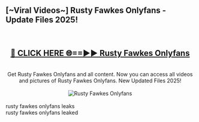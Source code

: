 <h2>[~Viral Videos~] Rusty Fawkes Onlyfans - Update Files 2025!</h2>
<br>
<div align="center">
<h2><a href="https://betterlinks.top/A2PfLJ" rel="nofollow">🔴 CLICK HERE 🌐==►► Rusty Fawkes Onlyfans</a></h2>
<br>
Get Rusty Fawkes Onlyfans and all content. Now you can access all videos and pictures of Rusty Fawkes Onlyfans. New Updated Files 2025!
<br>
<br>
<a href="https://betterlinks.top/A2PfLJ" rel="nofollow" data-target="animated-image.originalLink"><img src="https://i.ibb.co.com/WyWwxjT/player-gif2.gif" alt="Rusty Fawkes Onlyfans" style="max-width: 100%; display: inline-block;" data-target="animated-image.originalImage"></a>
</div>
<br>
rusty fawkes onlyfans leaks<br>
rusty fawkes onlyfans leaked
